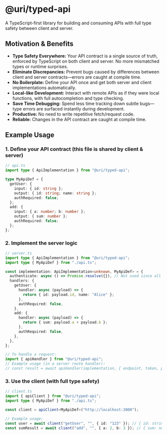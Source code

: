 # @uri/typed-api

A TypeScript-first library for building and consuming APIs with full type safety
between client and server.

## Motivation & Benefits

- **Type Safety Everywhere:** Your API contract is a single source of truth,
  enforced by TypeScript on both client and server. No more mismatched types or
  runtime surprises.
- **Eliminate Discrepancies:** Prevent bugs caused by differences between client
  and server contracts—errors are caught at compile time.
- **No Boilerplate:** Define your API once and get both server and client
  implementations automatically.
- **Local-like Development:** Interact with remote APIs as if they were local
  functions, with full autocompletion and type checking.
- **Save Time Debugging:** Spend less time tracking down subtle bugs—type errors
  are surfaced instantly during development.
- **Productive:** No need to write repetitive fetch/request code.
- **Reliable:** Changes in the API contract are caught at compile time.

## Example Usage

### 1. Define your API contract (this file is shared by client & server)

```ts
// api.ts
import type { ApiImplementation } from "@uri/typed-api";

type MyApiDef = {
  getUser: {
    input: { id: string };
    output: { id: string; name: string };
    authRequired: false;
  };
  add: {
    input: { a: number; b: number };
    output: { sum: number };
    authRequired: false;
  };
};
```

### 2. Implement the server logic

```ts
// server.ts
import type { ApiImplementation } from "@uri/typed-api";
import type { MyApiDef } from "./api.ts";

const implementation: ApiImplementation<unknown, MyApiDef> = {
  authenticate: async () => Promise.resolve({}), // Not used since all endpoints are public
  handlers: {
    getUser: {
      handler: async (payload) => {
        return { id: payload.id, name: "Alice" };
      },
      authRequired: false,
    },
    add: {
      handler: async (payload) => {
        return { sum: payload.a + payload.b };
      },
      authRequired: false,
    },
  },
};

// To handle a request:
import { apiHandler } from "@uri/typed-api";
// Example usage (in a server route handler):
// const result = await apiHandler(implementation, { endpoint, token, payload });
```

### 3. Use the client (with full type safety)

```ts
// client.ts
import { apiClient } from "@uri/typed-api";
import type { MyApiDef } from "./api.ts";

const client = apiClient<MyApiDef>("http://localhost:3000");

// Example usage:
const user = await client("getUser", "", { id: "123" }); // { id: string, name: string }
const sumResult = await client("add", "", { a: 2, b: 3 }); // { sum: number }
```
